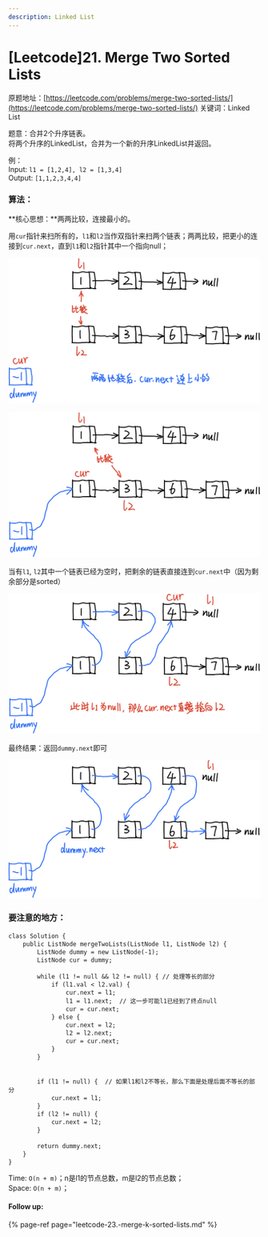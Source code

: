 ```yaml
---
description: Linked List
---
```


# \[Leetcode\]21. Merge Two Sorted Lists

原题地址：[https://leetcode.com/problems/merge-two-sorted-lists/](https://leetcode.com/problems/merge-two-sorted-lists/) 关键词：Linked List

题意：合并2个升序链表。  
将两个升序的LinkedList，合并为一个新的升序LinkedList并返回。

例：  
Input: `l1 = [1,2,4], l2 = [1,3,4]`   
Output: `[1,1,2,3,4,4]`



### 算法：

**核心思想：**两两比较，连接最小的。

用`cur`指针来扫所有的，`l1`和`l2`当作双指针来扫两个链表；两两比较，把更小的连接到`cur.next`，直到`l1`和`l2`指针其中一个指向null；

![](../.gitbook/assets/img_6460.jpg)



![](../.gitbook/assets/img_6461.jpg)



当有`l1`, `l2`其中一个链表已经为空时，把剩余的链表直接连到`cur.next`中（因为剩余部分是sorted）

![](../.gitbook/assets/img_6463.jpg)



最终结果：返回`dummy.next`即可

![](../.gitbook/assets/img_6465.jpg)

###  要注意的地方：



```text
class Solution {
    public ListNode mergeTwoLists(ListNode l1, ListNode l2) {
        ListNode dummy = new ListNode(-1);
        ListNode cur = dummy;
        
        while (l1 != null && l2 != null) { // 处理等长的部分
            if (l1.val < l2.val) {
                cur.next = l1;
                l1 = l1.next;  // 这一步可能l1已经到了终点null
                cur = cur.next;               
            } else {
                cur.next = l2;
                l2 = l2.next;
                cur = cur.next;               
            }
        }
        
        
        if (l1 != null) {  // 如果l1和l2不等长，那么下面是处理后面不等长的部分 
            cur.next = l1;
        }
        if (l2 != null) { 
            cur.next = l2;
        }
        
        return dummy.next;
    }
}
```

Time: `O(n + m)`；n是l1的节点总数，m是l2的节点总数；  
Space: `O(n + m)`；











#### Follow up:

{% page-ref page="leetcode-23.-merge-k-sorted-lists.md" %}






